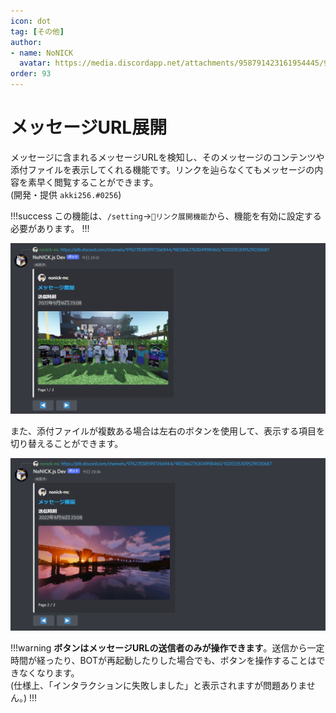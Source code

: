 ```yaml
---
icon: dot
tag: [その他]
author: 
- name: NoNICK
  avatar: https://media.discordapp.net/attachments/958791423161954445/975266759529623652/-3.png?width=663&height=663
order: 93
---
```

# メッセージURL展開
メッセージに含まれるメッセージURLを検知し、そのメッセージのコンテンツや添付ファイルを表示してくれる機能です。リンクを辿らなくてもメッセージの内容を素早く閲覧することができます。 <br>(開発・提供 `akki256.#0256`)

!!!success
この機能は、`/setting`→`🔗リンク展開機能`から、機能を有効に設定する必要があります。
!!!

![](/static/features/expansion_1.png)

また、添付ファイルが複数ある場合は左右のボタンを使用して、表示する項目を切り替えることができます。

![](/static/features/expansion_2.png)

!!!warning
**ボタンはメッセージURLの送信者のみが操作できます**。送信から一定時間が経ったり、BOTが再起動したりした場合でも、ボタンを操作することはできなくなります。<br>
(仕様上、「インタラクションに失敗しました」と表示されますが問題ありません。)
!!!